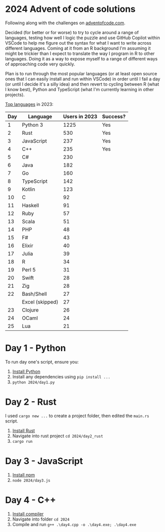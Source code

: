 # 2024 Advent of code solutions

Following along with the challenges on [adventofcode.com](https://adventofcode.com/).

Decided (for better or for worse) to try to cycle around a range of languages, testing how well I logic the puzzle and use GitHub Copilot within VSCode to help me figure out the syntax for what I want to write across different languages. Coming at it from an R background I'm assuming it might be trickier than I expect to translate the way I program in R to other languages. Doing it as a way to expose myself to a range of different ways of approaching code very quickly.

Plan is to run through the most popular languages (or at least open source ones that I can easily install and run within VSCode) in order until I fail a day (or until I decide it's a silly idea) and then revert to cycling between R (what I know best), Python and TypeScript (what I'm currently learning in other projects).

[Top languages](https://jeroenheijmans.github.io/advent-of-code-surveys/) in 2023:

| Day  | Language          | Users in 2023 | Success? |
|------|-------------------|------|----------|
| 1    | Python 3          | 1225 | Yes      | 
| 2    | Rust              | 530  | Yes      |
| 3    | JavaScript        | 237  | Yes      |
| 4    | C++               | 235  | Yes      |
| 5    | C#                | 230  | |
| 6    | Java              | 182  | |
| 7    | Go                | 160  | |
| 8    | TypeScript        | 142  | |
| 9    | Kotlin            | 123  | |
| 10   | C                 | 92   | |
| 11   | Haskell           | 91   | |
| 12   | Ruby              | 57   | |
| 13   | Scala             | 51   | |
| 14   | PHP               | 48   | |
| 15   | F#                | 43   | |
| 16   | Elixir            | 40   | |
| 17   | Julia             | 39   | |
| 18   | R                 | 34   | |
| 19   | Perl 5            | 31   | |
| 20   | Swift             | 28   | |
| 21   | Zig               | 28   | |
| 22   | Bash/Shell        | 27   | |
|      | Excel (skipped)   | 27   | |
| 23   | Clojure           | 26   | |
| 24   | OCaml             | 24   | |
| 25   | Lua               | 21   | |

# Day 1 - Python

To run day one's script, ensure you:
1. [Install Python](https://www.python.org/downloads/)
2. Install any dependencies using `pip install ...`
3. `python 2024/day1.py`

# Day 2 - Rust

I used `cargo new ...` to create a project folder, then edited the `main.rs` script.

1. [Install Rust](https://www.rust-lang.org/tools/install)
2. Navigate into rust project `cd 2024/day2_rust`
2. `cargo run`

# Day 3 - JavaScript

1. [Install npm](https://nodejs.org/en/download/package-manager)
2. `node 2024/day3.js`

# Day 4 - C++

1. [Install compiler](https://code.visualstudio.com/docs/cpp/config-mingw)
2. Navigate into folder `cd 2024`
3. Compile and run `g++ .\day4.cpp -o .\day4.exe; .\day4.exe`